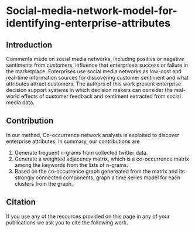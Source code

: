 # Social-media-network-model-for-identifying-enterprise-attributes

## Introduction
Comments made on social media networks, including positive or negative sentiments from customers, influence that enterprise’s 
success or failure in the marketplace. Enterprises use social media networks as low-cost and real-time information sources for 
discovering customer sentiment and what attributes attract customers. The authors of this work present enterprise decision support 
systems in which decision makers can consider the real-world effects of customer feedback and sentiment extracted from social media data. 

## Contribution
In our method, Co-occurrence network analysis is exploited to discover enterprise attributes. In summary, our contributions are 
1.  Generate freguent n-grams from collected twitter data.
2.  Generate a weighted adjacency matrix, which is a co-occurrence matrix among the keywords from the lists of n-grams.
3.  Based on the co-occurrence graph genereated from the matrix and its strongly connected components, graph a time series model for each clusters from the graph.

## Citation
If you use any of the resources provided on this page in any of your publications we ask you to cite the following work.
